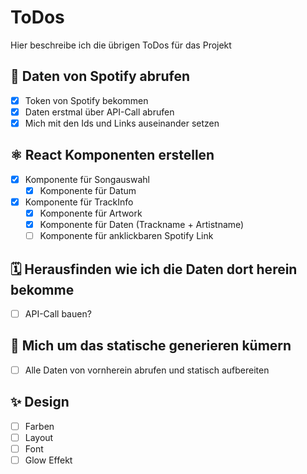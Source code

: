 # ToDos

Hier beschreibe ich die übrigen ToDos für das Projekt

## 💽 Daten von Spotify abrufen

- [X] Token von Spotify bekommen
- [X] Daten erstmal über API-Call abrufen
- [X] Mich mit den Ids und Links auseinander setzen

## ⚛️ React Komponenten erstellen

- [X] Komponente für Songauswahl
  - [X] Komponente für Datum
- [X] Komponente für TrackInfo
  - [X] Komponente für Artwork
  - [X] Komponente für Daten (Trackname + Artistname)
  - [ ] Komponente für anklickbaren Spotify Link

## 🗓️ Herausfinden wie ich die Daten dort herein bekomme

- [ ] API-Call bauen?

## 📃 Mich um das statische generieren kümern

- [ ] Alle Daten von vornherein abrufen und statisch aufbereiten

## ✨ Design 

- [ ] Farben
- [ ] Layout
- [ ] Font
- [ ] Glow Effekt
